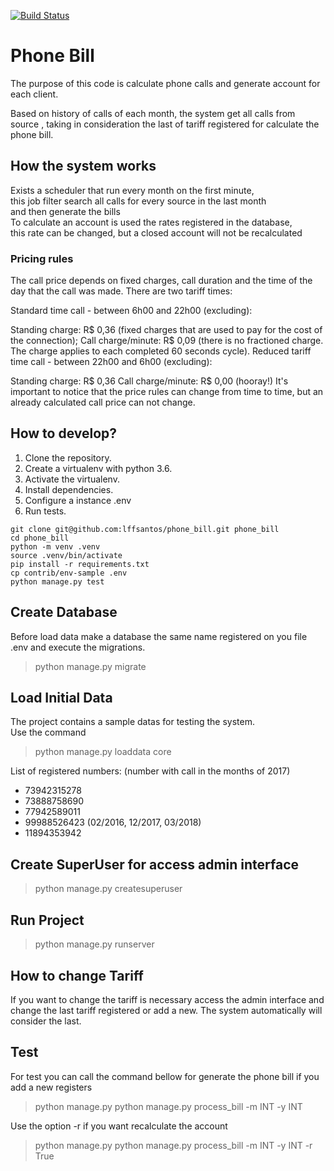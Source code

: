 [![Build Status](https://travis-ci.org/lffsantos/phone_bill.svg?branch=master)](https://travis-ci.org/lffsantos/phone_bill)

# Phone Bill

The purpose of this code is calculate phone calls and generate account for each client.

Based on history of calls of each month, the system get all calls from source , 
taking in consideration the last of tariff registered for calculate the phone bill.


## How the system works

Exists a scheduler that run every month on the first minute,   
this job filter search all calls for every source in the last month   
and then generate the bills  
To calculate an account is used the rates registered in the database,   
this rate can be changed, but a closed account will not be recalculated  

### Pricing rules 

The call price depends on fixed charges, call duration and the time of the day that the call was made. There are two tariff times:

Standard time call - between 6h00 and 22h00 (excluding):

Standing charge: R$ 0,36 (fixed charges that are used to pay for the cost of the connection);
Call charge/minute: R$ 0,09 (there is no fractioned charge. The charge applies to each completed 60 seconds cycle).
Reduced tariff time call - between 22h00 and 6h00 (excluding):

Standing charge: R$ 0,36
Call charge/minute: R$ 0,00 (hooray!)
It's important to notice that the price rules can change from time to time, but an already calculated call price can not change.

## How to develop?

1. Clone the repository.
2. Create a virtualenv with python 3.6.
3. Activate the virtualenv.
4. Install dependencies.
5. Configure a instance .env
6. Run tests.

```console
git clone git@github.com:lffsantos/phone_bill.git phone_bill
cd phone_bill
python -m venv .venv
source .venv/bin/activate
pip install -r requirements.txt
cp contrib/env-sample .env
python manage.py test
```

## Create Database

Before load data make a database the same name registered on you file .env and execute the migrations.

> python manage.py migrate


## Load Initial Data

The project contains a sample datas for testing the system.  
Use the command

> python manage.py loaddata core

List of registered numbers: (number with call in the months of 2017)  

- 73942315278 
- 73888758690 
- 77942589011 
- 99988526423 (02/2016, 12/2017, 03/2018)
- 11894353942 


## Create SuperUser for access admin interface

> python manage.py createsuperuser


## Run Project  

> python manage.py runserver


## How to change Tariff

If you want to change the tariff is necessary access the admin interface and change the last tariff registered or add a new.
The system automatically will consider the last.

## Test 

For test you can call the command bellow for generate the phone bill if you add a new registers

> python manage.py python manage.py process_bill -m INT -y INT 

Use the option -r if you want recalculate the account  

> python manage.py python manage.py process_bill -m INT -y INT -r True
